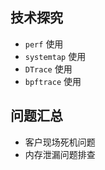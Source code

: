 
## 技术探究

* `perf` 使用
* `systemtap` 使用 
* `DTrace` 使用
* `bpftrace` 使用

  





## 问题汇总

* 客户现场死机问题
* 内存泄漏问题排查

